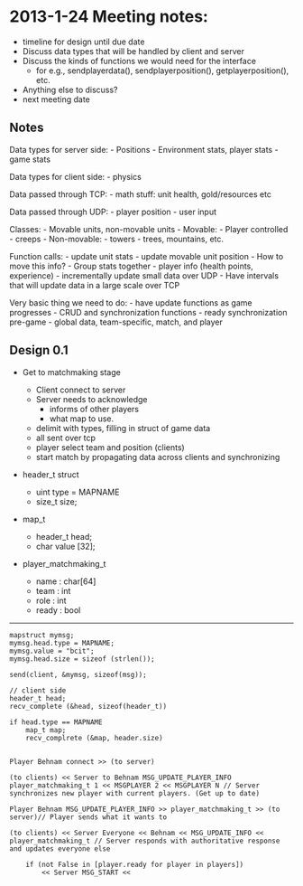 2013-1-24 Meeting notes:
========================

- timeline for design until due date
- Discuss data types that will be handled by client and server
- Discuss the kinds of functions we would need for the interface
    - for e.g., sendplayerdata(), sendplayerposition(),
    getplayerposition(), etc.
- Anything else to discuss?
- next meeting date

Notes
-------

Data types for server side:
    - Positions
    - Environment stats, player stats
    - game stats

Data types for client side:
    - physics

Data passed through TCP:
    - math stuff: unit health, gold/resources etc

Data passed through UDP:
    - player position
    - user input

Classes:
    - Movable units, non-movable units
    - Movable:
        - Player controlled
        - creeps
    - Non-movable:
        - towers
        - trees, mountains, etc.

Function calls:
    - update unit stats
    - update movable unit position
    -
How to move this info?
    - Group stats together
        - player info (health points, experience)
    - incrementally update small data over UDP
    - Have intervals that will update data in a large scale over TCP

Very basic thing we need to do:
    - have update functions as game progresses
    - CRUD and synchronization functions
        - ready synchronization pre-game
            - global data, team-specific, match, and player

Design 0.1
-----------
- Get to matchmaking stage
    - Client connect to server
    - Server needs to acknowledge
        - informs of other players
        - what map to use.
    - delimit with types, filling in struct of game data
    - all sent over tcp
    - player select team and position (clients)
    - start match by propagating data across clients and synchronizing

- header_t struct
    - uint type = MAPNAME
    - size_t size;

- map_t
    - header_t head;
    - char value [32];

- player_matchmaking_t
    - name : char[64]
    - team : int
    - role : int
    - ready : bool

---

    mapstruct mymsg;
    mymsg.head.type = MAPNAME;
    mymsg.value = "bcit";
    mymsg.head.size = sizeof (strlen());
    
    send(client, &mymsg, sizeof(msg));
    
    // client side
    header_t head;
    recv_complete (&head, sizeof(header_t))
    
    if head.type == MAPNAME
        map_t map;
        recv_complrete (&map, header.size)
    
    
    Player Behnam connect >> (to server)
    
    (to clients) << Server to Behnam MSG_UPDATE_PLAYER_INFO player_matchmaking_t 1 << MSGPLAYER 2 << MSGPLAYER N // Server synchronizes new player with current players. (Get up to date)
    
    Player Behnam MSG_UPDATE_PLAYER_INFO >> player_matchmaking_t >> (to server)// Player sends what it wants to
    
    (to clients) << Server Everyone << Behnam << MSG_UPDATE_INFO << player_matchmaking_t // Server responds with authoritative response and updates everyone else

        if (not False in [player.ready for player in players])
            << Server MSG_START <<
